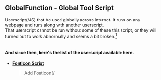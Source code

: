 ## GlobalFunction - Global Tool Script
Userscript(/JS) that be used globally across internet. It runs on any webpage and runs along with another userscript.  
That userscript	cannot be run without some of these this script, or they will turned out to work abnormally and seems a bit broken.[^1]  
<br>

#### And since then, here's the list of the userscript available here.
- [**FontIcon Script**  ](https://github.com/NJeyyy/About-Me/blob/Userscripts/Global%20Tool%20Script/FontIcon%20Script.js)  
	> Add FontIcon(<link>/<script>) to the page so it can be used on other userscript<br>
	> When they making an element or other stuff that use this.
- [**Optional EventListener**  ](https://github.com/NJeyyy/About-Me/blob/Userscripts/Global%20Tool%20Script/Optional%20EventListener.js)  
	> Add custom EventListener that not available on some website. But really needed<br>
	> on some userscript. To do/runs some event that related.
- [**Disable User Selection on document**  ](https://github.com/NJeyyy/About-Me/blob/Userscripts/Global%20Tool%20Script/Disable%20User%20Selection%20on%20document.js)  
	> `Note: This is individual userscript.`  
	> Disabling user selection on page.(with button) It's disabled by default[^2]  
	> And could be turned on by editing the script. Or by clicking the button on the right-bottom.
- [**Custom Addition ToolScript**  ](https://github.com/NJeyyy/About-Me/blob/Userscripts/Global%20Tool%20Script/Custom%20Addition%20ToolScript.js)[^5]  
	> Some script that mostly be used. So I combine them here.  
	> I also make it to implement it to <head> So it can be used GLOBALLY[^3]  
	> `NOTE!` Sadly the you cant use it in the userscript except you use @require and use the link [*here*](https://github.com/NJeyyy/About-Me/blob/Userscripts/Global%20Tool%20Script/Custom%20Addition%20ToolScript%5BOnly%20the%20script%20list%5D.js)<br>
	> and there is also another one you could use for your userscript [*here*](https://github.com/NJeyyy/About-Me/blob/1b4a61868e711e461848561e24f6ebf3b76c7304/ToolScript_Global.js)! *Just a recommendation lol*
	> **Just FYI, There is the minified version please use that instead if you're just planning to use it.◕∪◕**
	
	---
For userscript Requirements: They can be found on top/bottom of script:D *(Except if they're is the minified version)*  
btw if it's doesn't exist, it's **not** gonna warn you.. So just make sure you already install them.[^4][^6]  
<br>
~ Enjoy :D
	
[^1]: Note: btw, it doesn't mean it **must** to always turned on. Just check on the userscript you use on this repositories  
and see their requirements. Because actually some of these are individual script, and turns out to need other script  
to accompany it.
[^2]: Meaning you still be able to selecting things on the start of script.
[^3]: Smart right? I know😎😏
[^4]: Except for "Custom Addition ToolScript". It's already use '@require' thingy..[^6]
[^5]: For embed version is [this one](https://github.com/NJeyyy/About-Me/blob/6c0b5f907013e79133ae8eef7a8bf8fd7f38d43a/Global%20Tool%20Script/Custom%20Addition%20ToolScript%5BOnly%20the%20script%20list%5D.js)  
[^6]: Okayy.. I cannot add the warning lol srry
